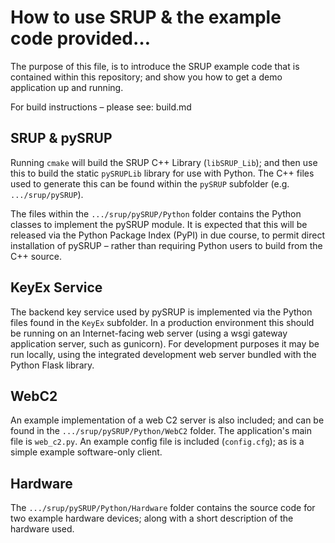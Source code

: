# How to use SRUP & the example code provided…

The purpose of this file, is to introduce the SRUP example code that is contained within this repository; and show you how to get a demo application up and running.

For build instructions – please see: build.md



## SRUP & pySRUP

Running `cmake` will build the SRUP C++ Library (`libSRUP_Lib`); and then use this to build the static `pySRUPLib` library for use with Python. The C++ files used to generate this can be found within the `pySRUP` subfolder (e.g. `.../srup/pySRUP`).

The files within the `.../srup/pySRUP/Python` folder contains the Python classes to implement the pySRUP module. It is expected that this will be released via the Python Package Index (PyPI) in due course, to permit direct installation of pySRUP – rather than requiring Python users to build from the C++ source.



## KeyEx Service

The backend key service used by pySRUP is implemented via the Python files found in the `KeyEx` subfolder. In a production environment this should be running on an Internet-facing web server (using a wsgi gateway application server, such as gunicorn). For development purposes it may be run locally, using the integrated development web server bundled with the Python Flask library.



## WebC2

An example implementation of a web C2 server is also included; and can be found in the `.../srup/pySRUP/Python/WebC2` folder. The application's main file is `web_c2.py`. An example config file is included (`config.cfg`); as is a simple example software-only client. 



## Hardware

The `.../srup/pySRUP/Python/Hardware` folder contains the source code for two example hardware devices; along with a short description of the hardware used.